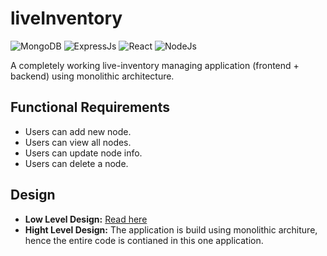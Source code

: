 # liveInventory
![MongoDB](https://img.shields.io/badge/db-mongoDB-brightgreen)
![ExpressJs](https://img.shields.io/badge/framework-expressJS-brightgreen)
![React](https://img.shields.io/badge/frontend-react-brightgreen)
![NodeJs](https://img.shields.io/badge/backend-nodejs-brightgreen)

A completely working live-inventory managing application (frontend + backend) using monolithic architecture. 

## Functional Requirements
- Users can add new node.
- Users can view all nodes.
- Users can update node info.
- Users can delete a node.

## Design
- **Low Level Design:** [Read here](https://github.com/mohitpalsingh/liveInventory/blob/main/design.md)
- **Hight Level Design:** The application is build using monolithic architure, hence the entire code is contianed in this one application.
